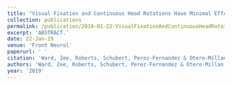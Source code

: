 ```yaml
---
title: "Visual Fixation and Continuous Head Rotations Have Minimal Effect on Set-Point Adaptation to Magnetic Vestibular Stimulation."
collection: publications
permalink: /publication/2019-01-22-VisualFixationAndContinuousHeadRotationsHaveMinimalEffectOnSet_
excerpt: 'ABSTRACT.'
date: 22-Jan-19
venue: 'Front Neurol'
paperurl: ' '
citation: 'Ward, Zee, Roberts, Schubert, Perez-Fernandez & Otero-Millan(2020) "Visual Fixation and Continuous Head Rotations Have Minimal Effect on Set-Point Adaptation to Magnetic Vestibular Stimulation." Front Neurol. 2019 Jan 22;9:1197. '
authors: 'Ward, Zee, Roberts, Schubert, Perez-Fernandez & Otero-Millan'
year: '2019'
---
```


